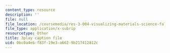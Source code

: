 ```yaml
---
content_type: resource
description: ''
file: null
file_location: /coursemedia/res-3-004-visualizing-materials-science-fall-2017/0bc0a4ebf83f19e3a6629b217412812c_a2xqcqRYosg.srt
file_type: application/x-subrip
resourcetype: Other
title: 3play caption file
uid: 0bc0a4eb-f83f-19e3-a662-9b217412812c
---
```

